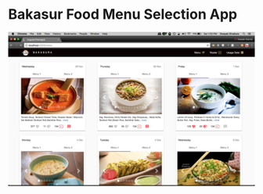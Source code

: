 # Bakasur Food Menu Selection App

![Menu Screenshot](src/assets/screenshots/screen1-menu.png?raw=true "Menu Carousel")